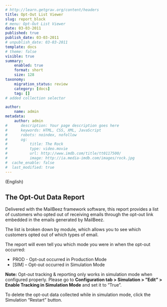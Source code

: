 ```yaml
---
# http://learn.getgrav.org/content/headers
title: Opt-Out List Viewer
slug: report_block
# menu: Opt-Out List Viewer
date: 03-03-2011
published: true
publish_date: 03-03-2011
# unpublish_date: 03-03-2011
template: docs
# theme: false
visible: true
summary:
    enabled: true
    format: short
    size: 128
taxonomy:
    migration_status: review
    category: [docs]
    tag: []
# added collection selector

author:
    name: admin
metadata:
    author: admin
#      description: Your page description goes here
#      keywords: HTML, CSS, XML, JavaScript
#      robots: noindex, nofollow
#      og:
#          title: The Rock
#          type: video.movie
#          url: http://www.imdb.com/title/tt0117500/
#          image: http://ia.media-imdb.com/images/rock.jpg
#  cache_enable: false
#  last_modified: true
---
```


(English)

## The Opt-Out Data Report

Delivered with the MailBeez framework software, this report provides a list of customers who opted out of receiving emails through the opt-out link embedded in the emails generated by MailBeez.

The list is broken down by module, which allows you to see which customers opted out of which types of email.

The report will even tell you which mode you were in when the opt-out occurred:

- PROD - Opt-out occurred in Production Mode
- [SIM] – Opt-out occurred in Simulation Mode

**Note:** Opt-out tracking & reporting only works in simulation mode when configured properly. Please go to **Configuration tab > Simulation > ”Edit” > Enable Tracking in Simulation Mode** and set it to “True”.

To delete the opt-out data collected while in simulation mode, click the Simulation “Restart” button.
